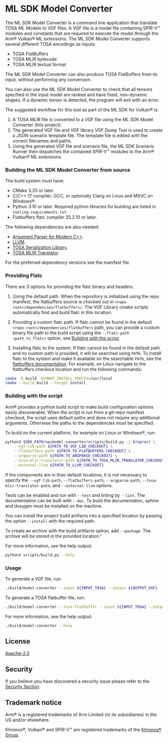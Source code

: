 # ML SDK Model Converter

The ML SDK Model Converter is a command line application that translate TOSA ML
Models to VGF files. A VGF file is a model file containing SPIR-V™ modules and
constants that are required to execute the model through the Arm® Vulkan® ML
extensions. The ML SDK Model Converter supports several different TOSA encodings
as inputs:

- TOSA FlatBuffers
- TOSA MLIR bytecode
- TOSA MLIR textual format

The ML SDK Model Converter can also produce TOSA FlatBuffers from its input,
without performing any conversion.

You can also use the ML SDK Model Converter to check that all tensors specified
in the input model are ranked and have fixed, non-dynamic shapes. If a dynamic
tensor is detected, the program will exit with an error.

The suggested workflow for this tool as part of the ML SDK for Vulkan® is:

1.  A TOSA MLIR file is converted to a VGF file using the ML SDK Model Converter
    (this project).
2.  The generated VGF file and VGF library VGF Dump Tool is used to create a
    JSON scenario template file. The template file is edited with the correct
    filenames and paths.
3.  Using the generated VGF file and scenario file, the ML SDK Scenario Runner
    then dispatches the contained SPIR-V™ modules to the Arm® Vulkan® ML
    extensions.

### Building the ML SDK Model Converter from source

The build system must have:

- CMake 3.25 or later.
- C/C++ 17 compiler: GCC, or optionally Clang on Linux and MSVC on Windows®.
- Python 3.10 or later. Required python libraries for building are listed in
  `tooling-requirements.txt`.
- Flatbuffers flatc compiler 25.2.10 or later.

The following dependencies are also needed:

- [Argument Parser for Modern C++](https://github.com/p-ranav/argparse).
- [LLVM](https://github.com/llvm/llvm-project).
- [TOSA Serialization Library](https://review.mlplatform.org/plugins/gitiles/tosa/serialization_lib).
- [TOSA MLIR Translator](https://review.mlplatform.org/plugins/gitiles/tosa/tosa_mlir_translator).

For the preferred dependency versions see the manifest file.

### Providing Flatc

There are 3 options for providing the flatc binary and headers.

1.  Using the default path. When the repository is initialized using the repo
    manifest, the flatbuffers source is checked out in
    `<repo-root>/dependencies/flatbuffers/`. The VGF Library cmake scripts
    automatically find and build flatc in this location.

2.  Providing a custom flatc path. If flatc cannot be found in the default
    `<repo-root>/dependencies/flatbuffers` path, you can provide a custom binary
    file path to the build script using the `--flatc-path <path_to_flatc>`
    option, see [Building with the script](#building-with-the-script).

3.  Installing flatc to the system. If flatc cannot be found in the default path
    and no custom path is provided, it will be searched using `PATH`. To install
    flatc to the system and make it available on the searchable `PATH`, see the
    [flatbuffers documentation](https://flatbuffers.dev/). For example, on Linux
    navigate to the flatbuffers checkout location and run the following
    commands:

```bash
cmake -B build -DCMAKE_INSTALL_PREFIX=/usr/local
cmake --build build --target install
```

<a name="building-with-the-script"></a>

### Building with the script

Arm® provides a python build script to make build configuration options easily
discoverable. When the script is run from a git-repo manifest checkout, the
script uses default paths and does not require any additional arguments.
Otherwise the paths to the dependencies must be specified.

To build on the current platform, for example on Linux or Windows®, run:

```bash
python3 $SDK_PATH/sw/model-converter/scripts/build.py -j $(nproc) \
    --vgf-lib-path ${PATH_TO_VGF_LIB_CHECKOUT} \
    --flatbuffers-path ${PATH_TO_FLATBUFFERS_CHECKOUT} \
    --argparse-path ${PATH_TO_ARGPARSE_CHECKOUT} \
    --tosa-mlir-translator-path ${PATH_TO_TOSA_MLIR_TRANSLATOR_CHECKOUT} \
    --external-llvm ${PATH_TO_LLVM_CHECKOUT}
```

If the components are in their default locations, it is not necessary to specify
the `--vgf-lib-path`, `--flatbuffers-path`, `--argparse-path`,
`--tosa-mlir-translator-path`, and `--external-llvm` options.

Tests can be enabled and run with `--test` and linting by `--lint`. The
documentation can be built with `--doc`. To build the documentation, sphinx and
doxygen must be installed on the machine.

You can install the project build artifacts into a specified location by passing
the option `--install` with the required path.

To create an archive with the build artifacts option, add `--package`. The
archive will be stored in the provided location."

For more information, see the help output:

```bash
python3 scripts/build.py --help
```

### Usage

To generate a VGF file, run:

```bash
./build/model-converter --input ${INPUT_TOSA} --output ${OUTPUT_VGF}
```

To generate a TOSA flatbuffer file, run:

```bash
./build/model-converter --tosa-flatbuffer --input ${INPUT_TOSA} --output ${OUTPUT_TOSA_FB}
```

For more information, see the help output:

```bash
./build/model-converter --help
```

## License

[Apache-2.0](LICENSES/Apache-2.0.txt)

## Security

If you believe you have discovered a security issue please refer to the
[Security Section](SECURITY.md)

## Trademark notice

Arm® is a registered trademarks of Arm Limited (or its subsidiaries) in the US
and/or elsewhere.

Khronos®, Vulkan® and SPIR-V™ are registered trademarks of the
[Khronos® Group](https://www.khronos.org/legal/trademarks).
